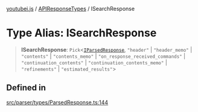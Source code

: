 [youtubei.js](../../../README.md) / [APIResponseTypes](../README.md) / ISearchResponse

# Type Alias: ISearchResponse

> **ISearchResponse**: `Pick`\<[`IParsedResponse`](../interfaces/IParsedResponse.md), `"header"` \| `"header_memo"` \| `"contents"` \| `"contents_memo"` \| `"on_response_received_commands"` \| `"continuation_contents"` \| `"continuation_contents_memo"` \| `"refinements"` \| `"estimated_results"`\>

## Defined in

[src/parser/types/ParsedResponse.ts:144](https://github.com/LuanRT/YouTube.js/blob/e1650e12979e68b9546bc63989f86b651960a10a/src/parser/types/ParsedResponse.ts#L144)
